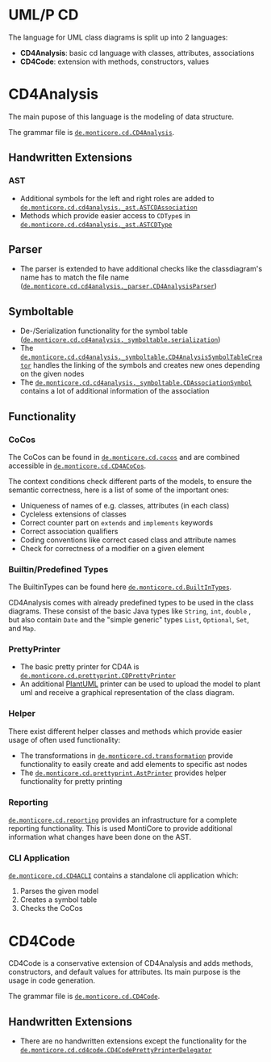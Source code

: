 # UML/P CD
The language for UML class diagrams is split up into 2 languages:
- **CD4Analysis**: basic cd language with classes, attributes, associations 
- **CD4Code**: extension with methods, constructors, values

# CD4Analysis
The main pupose of this language is the modeling of data structure.

The grammar file is [`de.monticore.cd.CD4Analysis`][CD4AGrammar].

## Handwritten Extensions
### AST
- Additional symbols for the left and right roles are added to
 [`de.monticore.cd.cd4analysis._ast.ASTCDAssociation`][ASTCDAssociation]
- Methods which provide easier access to `CDType`s in 
 [`de.monticore.cd.cd4analysis._ast.ASTCDType`][ASTCDType]
## Parser
- The parser is extended to have additional checks like the classdiagram's name
 has to match the file name
 ([`de.monticore.cd.cd4analysis._parser.CD4AnalysisParser`][CD4AParser])
## Symboltable
- De-/Serialization functionality for the symbol table 
([`de.monticore.cd.cd4analysis._symboltable.serialization`][serialization])
- The [`de.monticore.cd.cd4analysis._symboltable.CD4AnalysisSymbolTableCreator`][CD4ASTC]
 handles the linking of the symbols and creates new ones depending on the given nodes
- The [`de.monticore.cd.cd4analysis._symboltable.CDAssociationSymbol`][CDAssocSymbol]
 contains a lot of additional information of the association

## Functionality
### CoCos
The CoCos can be found in 
 [`de.monticore.cd.cocos`][cocos] and are combined accessible in
 [`de.monticore.cd.CD4ACoCos`][CD4ACoCos].

The context conditions check different parts of the models, to ensure the
 semantic correctness, here is a list of some of the important ones:
- Uniqueness of names of e.g. classes, attributes (in each class)
- Cycleless extensions of classes
- Correct counter part on `extends` and `implements` keywords
- Correct association qualifiers
- Coding conventions like correct cased class and attribute names
- Check for correctness of a modifier on a given element

### Builtin/Predefined Types
The BuiltinTypes can be found here
 [`de.monticore.cd.BuiltInTypes`][BuiltInTypes].
 
CD4Analysis comes with already predefined types to be used in the class
 diagrams. These consist of the basic Java types like `String`, `int`, `double`
 , but also contain `Date` and the "simple generic" types `List`, `Optional`,
  `Set`, and `Map`.

### PrettyPrinter
- The basic pretty printer for CD4A is [`de.monticore.cd.prettyprint.CDPrettyPrinter`][PrettyPrinter]
- An additional [PlantUML](https://plantuml.com/en/class-diagram) printer can
 be used to upload the model to plant uml and receive a graphical representation of the class diagram.

### Helper
There exist different helper classes and methods which provide easier usage of
 often used functionality:
- The transformations in 
[`de.monticore.cd.transformation`][transformation] provide functionality to
 easily create and add elements to specific ast nodes
- The 
[`de.monticore.cd.prettyprint.AstPrinter`][ASTPrinter] provides helper
 functionality for pretty printing

### Reporting
[`de.monticore.cd.reporting`][reporting] provides an infrastructure for a
 complete reporting functionality. This is used MontiCore to provide additional
 information what changes have been done on the AST. 
  
### CLI Application
[`de.monticore.cd.CD4ACLI`][CD4ACLI] contains a standalone cli application
 which:
1. Parses the given model
2. Creates a symbol table
3. Checks the CoCos

# CD4Code
CD4Code is a conservative extension of CD4Analysis and adds methods,
 constructors, and default values for attributes. Its main purpose is the usage
 in code generation.

The grammar file is
 [`de.monticore.cd.CD4Code`][CD4CodeGrammar].

## Handwritten Extensions
- There are no handwritten extensions except the functionality for the
 [`de.monticore.cd.cd4code.CD4CodePrettyPrinterDelegator`][CD4CodePrinter]

[CD4AGrammar]: https://git.rwth-aachen.de/monticore/cd4analysis/cd4analysis/blob/develop/src/main/grammars/de/monticore/cd/CD4Analysis.mc4
[ASTCDAssociation]: https://git.rwth-aachen.de/monticore/cd4analysis/cd4analysis/blob/develop/src/main/java/de/monticore/cd/cd4analysis/_ast/ASTCDAssociation.java
[ASTCDType]: https://git.rwth-aachen.de/monticore/cd4analysis/cd4analysis/blob/develop/src/main/java/de/monticore/cd/cd4analysis/_ast/ASTCDType.java
[CD4AParser]: https://git.rwth-aachen.de/monticore/cd4analysis/cd4analysis/blob/develop/src/main/java/de/monticore/cd/cd4analysis/_parser/CD4AnalysisParser.java
[serialization]: https://git.rwth-aachen.de/monticore/cd4analysis/cd4analysis/-/tree/develop/src/main/java/de/monticore/cd/cd4analysis/_symboltable/serialization
[CD4ASTC]: https://git.rwth-aachen.de/monticore/cd4analysis/cd4analysis/blob/develop/src/main/java/de/monticore/cd/cd4analysis/_symboltable/CD4AnalysisSymbolTableCreator.java
[CDAssocSymbol]: https://git.rwth-aachen.de/monticore/cd4analysis/cd4analysis/blob/develop/src/main/java/de/monticore/cd/cd4analysis/_symboltable/CDAssociationSymbol.java
[cocos]: https://git.rwth-aachen.de/monticore/cd4analysis/cd4analysis/-/tree/develop/src/main/java/de/monticore/cd/cocos
[CD4ACoCos]: https://git.rwth-aachen.de/monticore/cd4analysis/cd4analysis/blob/develop/src/main/java/de/monticore/cd/CD4ACoCos.java
[BuiltInTypes]: https://git.rwth-aachen.de/monticore/cd4analysis/cd4analysis/blob/develop/src/main/java/de/monticore/cd/BuiltInTypes.java
[PrettyPrinter]: https://git.rwth-aachen.de/monticore/cd4analysis/cd4analysis/blob/develop/src/main/java/de/monticore/cd/prettyprint/CDPrettyPrinter.java
[transformation]: https://git.rwth-aachen.de/monticore/cd4analysis/cd4analysis/-/tree/develop/src/main/java/de/monticore/cd/transformation
[ASTPrinter]: https://git.rwth-aachen.de/monticore/cd4analysis/cd4analysis/blob/develop/src/main/java/de/monticore/cd/prettyprint/AstPrinter.java
[reporting]: https://git.rwth-aachen.de/monticore/cd4analysis/cd4analysis/-/tree/develop/src/main/java/de/monticore/cd/reporting
[CD4ACLI]: https://git.rwth-aachen.de/monticore/cd4analysis/cd4analysis/blob/develop/src/main/java/de/monticore/cd/CD4ACLI.java
[CD4CodeGrammar]: https://git.rwth-aachen.de/monticore/cd4analysis/cd4analysis/blob/develop/src/main/grammars/de/monticore/cd/CD4Code.mc4
[CD4CodePrinter]: https://git.rwth-aachen.de/monticore/cd4analysis/cd4analysis/blob/develop/src/main/java/de/monticore/cd/cd4code/CD4CodePrettyPrinterDelegator.java
